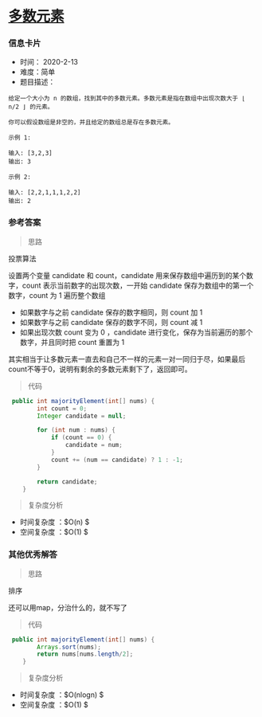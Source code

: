 # [多数元素](https://leetcode-cn.com/problems/majority-element/)

### 信息卡片

- 时间： 2020-2-13
- 难度：简单
- 题目描述：

```
给定一个大小为 n 的数组，找到其中的多数元素。多数元素是指在数组中出现次数大于 ⌊ n/2 ⌋ 的元素。

你可以假设数组是非空的，并且给定的数组总是存在多数元素。

示例 1:

输入: [3,2,3]
输出: 3

示例 2:

输入: [2,2,1,1,1,2,2]
输出: 2
```



### 参考答案

> 思路

投票算法

设置两个变量 candidate 和 count，candidate 用来保存数组中遍历到的某个数字，count 表示当前数字的出现次数，一开始 candidate 保存为数组中的第一个数字，count 为 1
遍历整个数组

- 如果数字与之前 candidate 保存的数字相同，则 count 加 1
- 如果数字与之前 candidate 保存的数字不同，则 count 减 1
- 如果出现次数 count 变为 0 ，candidate 进行变化，保存为当前遍历的那个数字，并且同时把 count 重置为 1

其实相当于让多数元素一直去和自己不一样的元素一对一同归于尽，如果最后count不等于0，说明有剩余的多数元素剩下了，返回即可。



> 代码

```java
 public int majorityElement(int[] nums) {
        int count = 0;
        Integer candidate = null;

        for (int num : nums) {
            if (count == 0) {
                candidate = num;
            }
            count += (num == candidate) ? 1 : -1;
        }

        return candidate;
    }
```

> 复杂度分析

- 时间复杂度 ：$O(n) $
- 空间复杂度 ：$O(1) $





### 其他优秀解答

> 思路

排序

还可以用map，分治什么的，就不写了



> 代码

```java
 public int majorityElement(int[] nums) {
        Arrays.sort(nums);
        return nums[nums.length/2];
    }
```

> 复杂度分析

- 时间复杂度 ：$O(nlogn) $
- 空间复杂度 ：$O(1) $



